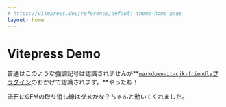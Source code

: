 ```yaml
---
# https://vitepress.dev/reference/default-theme-home-page
layout: home
---
```


# Vitepress Demo

普通はこのような強調記号は認識されませんが**[`markdown-it-cjk-friendly`プラグイン](https://npmjs.com/package/markdown-it-cjk-friendly)のおかげで認識されます。**やったね！

~~流石にGFMの取り消し線はダメかな？~~ちゃんと動いてくれました。
